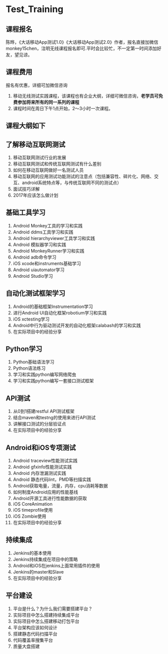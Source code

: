 # Test_Training

课程报名
---
陈晔，《大话移动App测试1.0》《大话移动App测试2.0》作者，报名直接加微信monkey15chen，注明无线课程报名即可.平时会比较忙，不一定第一时间添加好友，望见谅。


课程费用
---
报名有优惠，详细可加微信咨询
1. 移动无线测试实践课程，该课程也有企业大纲，详细可微信咨询，**老学员可免费参加将来所有的同一系列的课程**
2. 课程时间在周日下午1点开始，2～3小时一次课程。



课程大纲如下
---

了解移动互联网测试
---
1. 移动互联网测试行业的发展
2. 移动互联网测试和传统互联网测试有什么差别
3. 如何在移动互联网做好一名测试人员
4. 移动互联网的应用测试功能测试的注意点（包括兼容性、碎片化、网络、交互、android系统特点等，与传统互联网不同的测试点）
5. 面试技巧详解
6. 2017年应该怎么做计划


基础工具学习 
---
1. Android Monkey工具的学习和实践
2. Android ddms工具学习和实践
3. Android hierarchyviewer工具学习和实践
4. Android 模拟器学习和实践
5. Android MonkeyRunner学习和实践
6. Android adb命令学习
7. iOS xcode和instruments基础学习
8. Android uiautomator学习
9. Android Studio学习

自动化测试框架学习
---
1. Android的基础框架Instrumentation学习
2. 进行Android UI自动化框架robotium学习和实践
3. iOS xctesting学习
4. Android中行为驱动测试开发的自动化框架calabash的学习和实践
5. 在实际项目中的经验分享

Python学习
---
1. Python基础语法学习
2. Python语法练习
3. 学习和实践python编写网络爬虫
4. 学习和实践python编写一套接口测试框架

API测试
---
1. 从0到1搭建restful API测试框架
2. 结合maven和testng的使用来进行API测试
3. 讲解接口测试的分层验证点
4. 在实际项目中的经验分享

Android和iOS专项测试
---
1. Android traceview性能测试实践
2. Android gfxinfo性能测试实践
3. Android 内存泄漏测试实践
4. Android 静态代码lint，PMD等扫描实践
5. Android获取电量，流量，内存，cpu消耗等数据
6. 如何制度Android应用的性能基线
7. Android开源工具进行性能数据的获取
8. iOS CoreAnimation
9. iOS timeprofile使用
10. iOS Zombie使用
11. 在实际项目中的经验分享

持续集成
---
1. Jenkins的基本使用
2. Jenkins持续集成在项目中的策略
3. Android和iOS在jenkins上面常用插件的使用
4. Jenkins的master和Slave
5. 在实际项目中的经验分享

平台建设
---
1. 平台是什么？为什么我们需要搭建平台？
2. 实际项目中怎么搭建持续集成平台
3. 实际项目中怎么搭建移动打包平台
4. 平台架构应该如何设计
5. 搭建静态代码扫描平台
6. 代码覆盖率搜集平台
7. 质量大盘搭建
